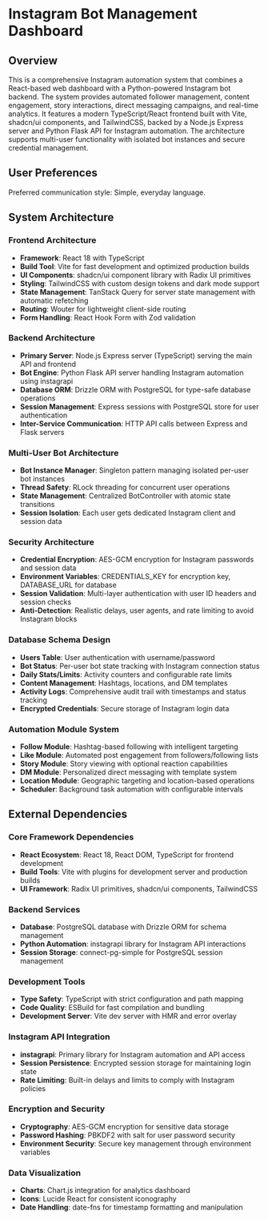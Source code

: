 # Instagram Bot Management Dashboard

## Overview

This is a comprehensive Instagram automation system that combines a React-based web dashboard with a Python-powered Instagram bot backend. The system provides automated follower management, content engagement, story interactions, direct messaging campaigns, and real-time analytics. It features a modern TypeScript/React frontend built with Vite, shadcn/ui components, and TailwindCSS, backed by a Node.js Express server and Python Flask API for Instagram automation. The architecture supports multi-user functionality with isolated bot instances and secure credential management.

## User Preferences

Preferred communication style: Simple, everyday language.

## System Architecture

### Frontend Architecture
- **Framework**: React 18 with TypeScript
- **Build Tool**: Vite for fast development and optimized production builds
- **UI Components**: shadcn/ui component library with Radix UI primitives
- **Styling**: TailwindCSS with custom design tokens and dark mode support
- **State Management**: TanStack Query for server state management with automatic refetching
- **Routing**: Wouter for lightweight client-side routing
- **Form Handling**: React Hook Form with Zod validation

### Backend Architecture
- **Primary Server**: Node.js Express server (TypeScript) serving the main API and frontend
- **Bot Engine**: Python Flask API server handling Instagram automation using instagrapi
- **Database ORM**: Drizzle ORM with PostgreSQL for type-safe database operations
- **Session Management**: Express sessions with PostgreSQL store for user authentication
- **Inter-Service Communication**: HTTP API calls between Express and Flask servers

### Multi-User Bot Architecture
- **Bot Instance Manager**: Singleton pattern managing isolated per-user bot instances
- **Thread Safety**: RLock threading for concurrent user operations
- **State Management**: Centralized BotController with atomic state transitions
- **Session Isolation**: Each user gets dedicated Instagram client and session data

### Security Architecture
- **Credential Encryption**: AES-GCM encryption for Instagram passwords and session data
- **Environment Variables**: CREDENTIALS_KEY for encryption key, DATABASE_URL for database
- **Session Validation**: Multi-layer authentication with user ID headers and session checks
- **Anti-Detection**: Realistic delays, user agents, and rate limiting to avoid Instagram blocks

### Database Schema Design
- **Users Table**: User authentication with username/password
- **Bot Status**: Per-user bot state tracking with Instagram connection status
- **Daily Stats/Limits**: Activity counters and configurable rate limits
- **Content Management**: Hashtags, locations, and DM templates
- **Activity Logs**: Comprehensive audit trail with timestamps and status tracking
- **Encrypted Credentials**: Secure storage of Instagram login data

### Automation Module System
- **Follow Module**: Hashtag-based following with intelligent targeting
- **Like Module**: Automated post engagement from followers/following lists
- **Story Module**: Story viewing with optional reaction capabilities
- **DM Module**: Personalized direct messaging with template system
- **Location Module**: Geographic targeting and location-based operations
- **Scheduler**: Background task automation with configurable intervals

## External Dependencies

### Core Framework Dependencies
- **React Ecosystem**: React 18, React DOM, TypeScript for frontend development
- **Build Tools**: Vite with plugins for development server and production builds
- **UI Framework**: Radix UI primitives, shadcn/ui components, TailwindCSS

### Backend Services
- **Database**: PostgreSQL database with Drizzle ORM for schema management
- **Python Automation**: instagrapi library for Instagram API interactions
- **Session Storage**: connect-pg-simple for PostgreSQL session management

### Development Tools
- **Type Safety**: TypeScript with strict configuration and path mapping
- **Code Quality**: ESBuild for fast compilation and bundling
- **Development Server**: Vite dev server with HMR and error overlay

### Instagram API Integration
- **instagrapi**: Primary library for Instagram automation and API access
- **Session Persistence**: Encrypted session storage for maintaining login state
- **Rate Limiting**: Built-in delays and limits to comply with Instagram policies

### Encryption and Security
- **Cryptography**: AES-GCM encryption for sensitive data storage
- **Password Hashing**: PBKDF2 with salt for user password security
- **Environment Security**: Secure key management through environment variables

### Data Visualization
- **Charts**: Chart.js integration for analytics dashboard
- **Icons**: Lucide React for consistent iconography
- **Date Handling**: date-fns for timestamp formatting and manipulation